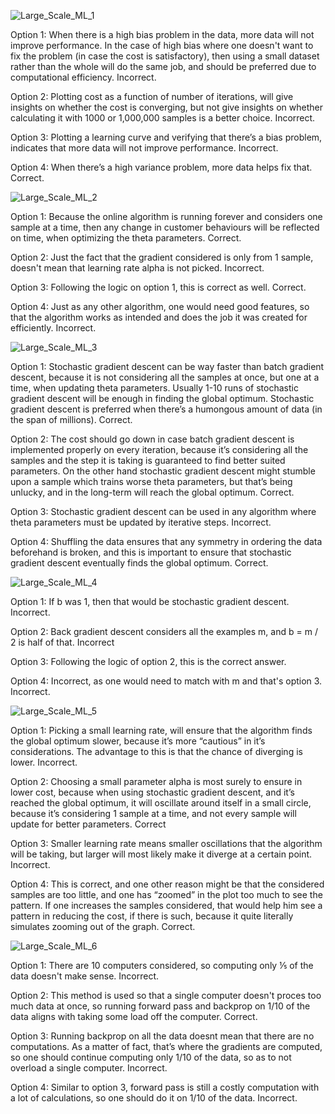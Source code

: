 ![Large_Scale_ML_1](https://github.com/VladStoyanoff/Stanford_Machine_Learning_Coursera/blob/main/Week_10/In-video_Questions/Large_Scale_ML_1.png)

Option 1: When there is a high bias problem in the data, more data will not improve performance. In the case of high bias where one doesn't want to fix the problem (in case the cost is satisfactory), then using a small dataset rather than the whole will do the same job, and should be preferred due to computational efficiency. Incorrect.

Option 2: Plotting cost as a function of number of iterations, will give insights on whether the cost is converging, but not give insights on whether calculating it with 1000 or 1,000,000 samples is a better choice. Incorrect.

Option 3: Plotting a learning curve and verifying that there’s a bias problem, indicates that more data will not improve performance. Incorrect.

Option 4: When there’s a high variance problem, more data helps fix that. Correct.

![Large_Scale_ML_2](https://github.com/VladStoyanoff/Stanford_Machine_Learning_Coursera/blob/main/Week_10/In-video_Questions/Large_Scale_ML_2.png)

Option 1: Because the online algorithm is running forever and considers one sample at a time, then any change in customer behaviours will be reflected on time, when optimizing the theta parameters. Correct.

Option 2: Just the fact that the gradient considered is only from 1 sample, doesn't mean that learning rate alpha is not picked. Incorrect.

Option 3: Following the logic on option 1, this is correct as well. Correct.

Option 4: Just as any other algorithm, one would need good features, so that the algorithm works as intended and does the job it was created for efficiently. Incorrect.

![Large_Scale_ML_3](https://github.com/VladStoyanoff/Stanford_Machine_Learning_Coursera/blob/main/Week_10/In-video_Questions/Large_Scale_ML_3.png)

Option 1: Stochastic gradient descent can be way faster than batch gradient descent, because it is not considering all the samples at once, but one at a time, when updating theta parameters. Usually 1-10 runs of stochastic gradient descent will be enough in finding the global optimum. Stochastic gradient descent is preferred when there’s a humongous amount of data (in the span of millions). Correct. 

Option 2: The cost should go down in case batch gradient descent is implemented properly on every iteration, because it’s considering all the samples and the step it is taking is guaranteed to find better suited parameters. On the other hand stochastic gradient descent might stumble upon a sample which trains worse theta parameters, but that’s being unlucky, and in the long-term will reach the global optimum. Correct. 

Option 3: Stochastic gradient descent can be used in any algorithm where theta parameters must be updated by iterative steps. Incorrect. 

Option 4: Shuffling the data ensures that any symmetry in ordering the data beforehand is broken, and this is important to ensure that stochastic gradient descent eventually finds the global optimum. Correct.

![Large_Scale_ML_4](https://github.com/VladStoyanoff/Stanford_Machine_Learning_Coursera/blob/main/Week_10/In-video_Questions/Large_Scale_ML_4.png)

Option 1: If b was 1, then that would be stochastic gradient descent. Incorrect.

Option 2: Back gradient descent considers all the examples m, and b = m / 2 is half of that. Incorrect

Option 3: Following the logic of option 2, this is the correct answer.

Option 4: Incorrect, as one would need to match with m and that's option 3. Incorrect.

![Large_Scale_ML_5](https://github.com/VladStoyanoff/Stanford_Machine_Learning_Coursera/blob/main/Week_10/In-video_Questions/Large_Scale_ML_5.png)

Option 1: Picking a small learning rate, will ensure that the algorithm finds the global optimum slower, because it’s more “cautious” in it’s considerations. The advantage to this is that the chance of diverging is lower. Incorrect. 

Option 2: Choosing a small parameter alpha is most surely to ensure in lower cost, because when using stochastic gradient descent, and it’s reached the global optimum, it will oscillate around itself in a small circle, because it’s considering 1 sample at a time, and not every sample will update for better parameters. Correct

Option 3: Smaller learning rate means smaller oscillations that the algorithm will be taking, but larger will most likely make it diverge at a certain point. Incorrect. 

Option 4: This is correct, and one other reason might be that the considered samples are too little, and one has “zoomed” in the plot too much to see the pattern. If one increases the samples considered, that would help him see a pattern in reducing the cost, if there is such, because it quite literally simulates zooming out of the graph. Correct.

![Large_Scale_ML_6](https://github.com/VladStoyanoff/Stanford_Machine_Learning_Coursera/blob/main/Week_10/In-video_Questions/Large_Scale_ML_6.png)

Option 1: There are 10 computers considered, so computing only ⅕ of the data doesn't make sense. Incorrect. 

Option 2: This method is used so that a single computer doesn't proces too much data at once, so running forward pass and backprop on 1/10 of the data aligns with taking some load off the computer. Correct.

Option 3: Running backprop on all the data doesnt mean that there are no computations. As a matter of fact, that’s where the gradients are computed, so one should continue computing only 1/10 of the data, so as to not overload a single computer. Incorrect.

Option 4: Similar to option 3, forward pass is still a costly computation with a lot of calculations, so one should do it on 1/10 of the data. Incorrect.
